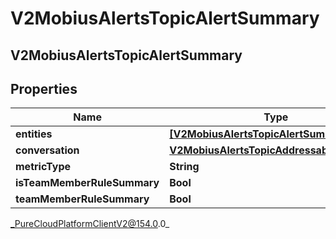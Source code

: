 # V2MobiusAlertsTopicAlertSummary

## V2MobiusAlertsTopicAlertSummary

## Properties

|Name | Type | Description | Notes|
|------------ | ------------- | ------------- | -------------|
| **entities** | [**[V2MobiusAlertsTopicAlertSummaryEntity]**](V2MobiusAlertsTopicAlertSummaryEntity) |  | [optional] |
| **conversation** | [**V2MobiusAlertsTopicAddressableEntityRef**](V2MobiusAlertsTopicAddressableEntityRef) |  | [optional] |
| **metricType** | **String** |  | [optional] |
| **isTeamMemberRuleSummary** | **Bool** |  | [optional] |
| **teamMemberRuleSummary** | **Bool** |  | [optional] |



_PureCloudPlatformClientV2@154.0.0_
